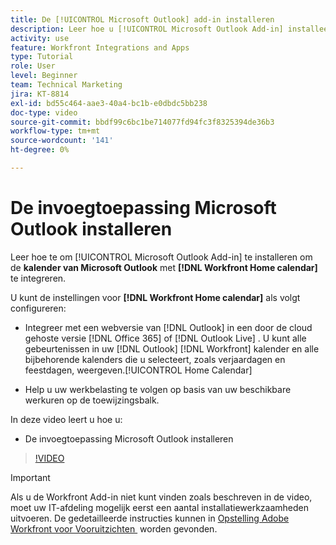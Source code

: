 ```yaml
---
title: De [!UICONTROL Microsoft Outlook] add-in installeren
description: Leer hoe u [!UICONTROL Microsoft Outlook Add-in] installeert om de Microsoft Outlook-kalender te integreren met de Workfront Home-kalender.
activity: use
feature: Workfront Integrations and Apps
type: Tutorial
role: User
level: Beginner
team: Technical Marketing
jira: KT-8814
exl-id: bd55c464-aae3-40a4-bc1b-e0dbdc5bb238
doc-type: video
source-git-commit: bbdf99c6bc1be714077fd94fc3f8325394de36b3
workflow-type: tm+mt
source-wordcount: '141'
ht-degree: 0%

---
```


# De invoegtoepassing Microsoft Outlook installeren

Leer hoe te om [!UICONTROL Microsoft Outlook Add-in] te installeren om de **kalender van Microsoft Outlook** met **[!DNL Workfront Home calendar]** te integreren.

U kunt de instellingen voor **[!DNL Workfront Home calendar]** als volgt configureren:

* Integreer met een webversie van [!DNL Outlook] in een door de cloud gehoste versie [!DNL Office 365] of [!DNL Outlook Live] . U kunt alle gebeurtenissen in uw [!DNL Outlook] [!DNL Workfront] kalender en alle bijbehorende kalenders die u selecteert, zoals verjaardagen en feestdagen, weergeven.[!UICONTROL Home Calendar]

* Help u uw werkbelasting te volgen op basis van uw beschikbare werkuren op de toewijzingsbalk.


In deze video leert u hoe u:

* De invoegtoepassing Microsoft Outlook installeren

>[!VIDEO](https://video.tv.adobe.com/v/335115/?quality=12&learn=on&enablevpops=1)

>[!IMPORTANT]
>
>Als u de Workfront Add-in niet kunt vinden zoals beschreven in de video, moet uw IT-afdeling mogelijk eerst een aantal installatiewerkzaamheden uitvoeren. De gedetailleerde instructies kunnen in [&#x200B; Opstelling Adobe Workfront voor Vooruitzichten &#x200B;](https://experienceleague.adobe.com/docs/workfront/using/adobe-workfront-integrations/workfront-for-outlook/set-up-workfront-for-outlook.html?lang=nl-NL) worden gevonden.

